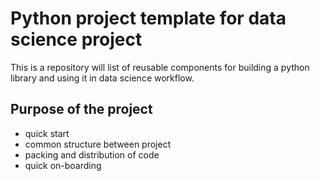 # Python project template for data science project

This is a repository will list of reusable components for building a python library and using it in data science workflow.

## Purpose of the project

* quick start
* common structure between project
* packing and distribution of code
* quick on-boarding
